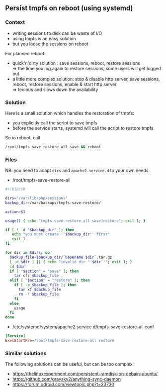 ## Persist tmpfs on reboot (using systemd)

### Context

* writing sessions to disk can be waste of I/O
* using tmpfs is an easy solution
* but you loose the sessions on reboot

For planned reboot:
* quick'n'dirty solution : save sessions, reboot, restore sessions  
  => the time you log again to restore sessions, some users will get logged out
* a little more complex solution: stop & disable http server, save sessions, reboot, restore sessions, enable & start http server  
  => tedious and slows down the availability

### Solution

Here is a small solution which handles the restoration of tmpfs:
* you explicitly call the script to save tmpfs
* before the service starts, systemd will call the script to restore tmpfs

So to reboot, call 
```sh
/root/tmpfs-save-restore-all save && reboot
```

### Files

NB: you need to adapt `dirs` and `apache2.service.d` to your own needs.

* /root/tmpfs-save-restore-all
```sh
#!/bin/sh

dirs="/var/lib/php/sessions"
backup_dir=/var/backups/tmpfs-save-restore/

action=$1

usage() { echo "tmpfs-save-restore-all save|restore"; exit 1; }

if [ ! -d "$backup_dir" ]; then
   echo "you must create ''$backup_dir'' first"
   exit 1
fi

for dir in $dirs; do
  backup_file=$backup_dir/`basename $dir`.tar.gz
  [ -d $dir ] || { echo "invalid dir ''$dir''"; exit 1; }
  cd $dir
  if [ "$action" = "save" ]; then
    tar cfz $backup_file .
  elif [ "$action" = "restore" ]; then
    if [ -e $backup_file ]; then
      tar xf $backup_file
      rm -f $backup_file
    fi
  else
    usage
  fi
done
```

* /etc/systemd/system/apache2.service.d/tmpfs-save-restore-all.conf
```ini
[Service]
ExecStartPre=/root/tmpfs-save-restore-all restore
```

### Similar solutions

The following solutions can be useful, but can be too complex

* https://thelinuxexperiment.com/persistent-ramdisk-on-debain-ubuntu/
* https://github.com/graysky2/anything-sync-daemon
* https://forum.odroid.com/viewtopic.php?t=23730
